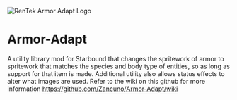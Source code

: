 ![RenTek Armor Adapt Logo](https://cdn.discordapp.com/attachments/786857409138131006/886062383737495573/IMG_1426photo.PNG)
# Armor-Adapt
A utility library mod for Starbound that changes the spritework of armor to spritework that matches the species and body type of entities, so as long as support for that item is made.
Additional utility also allows status effects to alter what images are used.
Refer to the wiki on this github for more information 
https://github.com/Zancuno/Armor-Adapt/wiki
